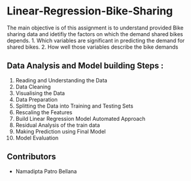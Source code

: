 # Linear-Regression-Bike-Sharing
  The main objective is of this assignment is to understand provided Bike sharing data and idetifiy the factors on which the demand shared bikes depends.
        1. Which variables are significant in predicting the demand for shared bikes. 
        2. How well those variables describe the bike demands

## Data Analysis and Model building Steps :
  1. Reading and Understanding the Data
  2. Data Cleaning
  3. Visualising the Data
  4. Data Preparation
  5. Splitting the Data into Training and Testing Sets
  6. Rescaling the Features
  7. Build Linear Regression Model Automated Approach
  8. Residual Analysis of the train data
  9. Making Prediction using Final Model
  10. Model Evaluation

## Contributors
  - Namadipta Patro Bellana  
